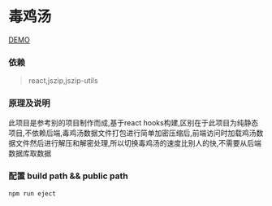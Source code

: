 <!--
 * @Author: None
 * @LastEditors: Please set LastEditors
 * @Date: 2019-11-14 12:27:50
 * @LastEditTime: 2019-11-27 19:08:29
 * @Description: 
 -->
# 毒鸡汤

[DEMO](http://none.gitee.io/dujitang/)

### 依赖
> react,jszip,jszip-utils

### 原理及说明
此项目是参考别的项目制作而成,基于react hooks构建,区别在于此项目为纯静态项目,不依赖后端,毒鸡汤数据文件打包进行简单加密压缩后,前端访问时加载鸡汤数据文件然后进行解压和解密处理,所以切换毒鸡汤的速度比别人的快,不需要从后端数据库取数据

### 配置 build path && public path
`npm run eject` 
